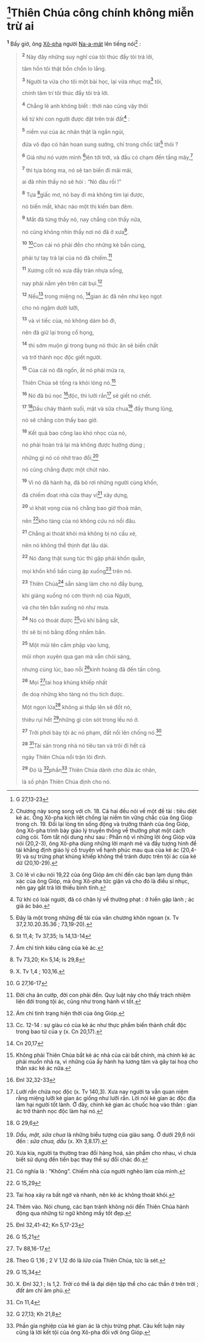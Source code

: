 # [^1@-e9a6dcc1-575e-4411-9a88-21f35ee80e6d]Thiên Chúa công chính không miễn trừ ai

<sup><b>1</b></sup> Bấy giờ, ông [Xô-pha]() người [Na-a-mát]() lên tiếng nói[^1-e9a6dcc1-575e-4411-9a88-21f35ee80e6d] :

> <sup><b>2</b></sup> Này đây những suy nghĩ của tôi thúc đẩy tôi trả lời,
>
> tâm hồn tôi thật bồn chồn lo lắng.
>
> <sup><b>3</b></sup> Người ta vừa cho tôi một bài học, lại vừa nhục mạ[^2-e9a6dcc1-575e-4411-9a88-21f35ee80e6d] tôi,
>
> chính tâm trí tôi thúc đẩy tôi trả lời.
>
> <sup><b>4</b></sup> Chẳng lẽ anh không biết : thời nào cũng vậy thôi
>
> kể từ khi con người được đặt trên trái đất[^3-e9a6dcc1-575e-4411-9a88-21f35ee80e6d] :
>
> <sup><b>5</b></sup> niềm vui của ác nhân thật là ngắn ngủi,
>
> đứa vô đạo có hân hoan sung sướng, chỉ trong chốc lát[^4-e9a6dcc1-575e-4411-9a88-21f35ee80e6d] thôi ?
>
> <sup><b>6</b></sup> Giả như nó vươn mình [^2@-e9a6dcc1-575e-4411-9a88-21f35ee80e6d]lên tới trời, và đầu có chạm đến tầng mây,[^5-e9a6dcc1-575e-4411-9a88-21f35ee80e6d]
>
> <sup><b>7</b></sup> thì tựa bóng ma, nó sẽ tan biến đi mãi mãi,
>
> ai đã nhìn thấy nó sẽ hỏi : “Nó đâu rồi !”
>
> <sup><b>8</b></sup> Tựa [^3@-e9a6dcc1-575e-4411-9a88-21f35ee80e6d]giấc mơ, nó bay đi mà không tìm lại được,
>
> nó biến mất, khác nào một thị kiến ban đêm.
>
> <sup><b>9</b></sup> Mắt đã từng thấy nó, nay chẳng còn thấy nữa,
>
> nó cũng không nhìn thấy nơi nó đã ở xưa[^6-e9a6dcc1-575e-4411-9a88-21f35ee80e6d].
>
> <sup><b>10</b></sup> [^4@-e9a6dcc1-575e-4411-9a88-21f35ee80e6d]Con cái nó phải đền cho những kẻ bần cùng,
>
> phải tự tay trả lại của nó đã chiếm.[^7-e9a6dcc1-575e-4411-9a88-21f35ee80e6d]
>
> <sup><b>11</b></sup> Xương cốt nó xưa đầy tràn nhựa sống,
>
> nay phải nằm yên trên cát bụi.[^8-e9a6dcc1-575e-4411-9a88-21f35ee80e6d]
>
> <sup><b>12</b></sup> Nếu[^9-e9a6dcc1-575e-4411-9a88-21f35ee80e6d] trong miệng nó, [^5@-e9a6dcc1-575e-4411-9a88-21f35ee80e6d]gian ác đã nên như kẹo ngọt
>
> cho nó ngậm dưới lưỡi,
>
> <sup><b>13</b></sup> và vì tiếc của, nó không dám bỏ đi,
>
> nên đã giữ lại trong cổ họng,
>
> <sup><b>14</b></sup> thì sớm muộn gì trong bụng nó thức ăn sẽ biến chất
>
> và trở thành nọc độc giết người.
>
> <sup><b>15</b></sup> Của cải nó đã ngốn, ắt nó phải mửa ra,
>
> Thiên Chúa sẽ tống ra khỏi lòng nó.[^10-e9a6dcc1-575e-4411-9a88-21f35ee80e6d]
>
> <sup><b>16</b></sup> Nó đã bú nọc [^6@-e9a6dcc1-575e-4411-9a88-21f35ee80e6d]độc, thì lưỡi rắn[^11-e9a6dcc1-575e-4411-9a88-21f35ee80e6d] sẽ giết nó chết.
>
> <sup><b>17</b></sup> [^7@-e9a6dcc1-575e-4411-9a88-21f35ee80e6d]Dầu chảy thành suối, mật và sữa chua[^12-e9a6dcc1-575e-4411-9a88-21f35ee80e6d] đầy thung lũng,
>
> nó sẽ chẳng còn thấy bao giờ.
>
> <sup><b>18</b></sup> Kết quả bao công lao khó nhọc của nó,
>
> nó phải hoàn trả lại mà không được hưởng dùng ;
>
> những gì nó có nhờ trao đổi,[^13-e9a6dcc1-575e-4411-9a88-21f35ee80e6d]
>
> nó cũng chẳng được một chút nào.
>
> <sup><b>19</b></sup> Vì nó đã hành hạ, đã bỏ rơi những người cùng khốn,
>
> đã chiếm đoạt nhà cửa thay vì[^14-e9a6dcc1-575e-4411-9a88-21f35ee80e6d] xây dựng,
>
> <sup><b>20</b></sup> vì khát vọng của nó chẳng bao giờ thoả mãn,
>
> nên [^8@-e9a6dcc1-575e-4411-9a88-21f35ee80e6d]kho tàng của nó không cứu nó nổi đâu.
>
> <sup><b>21</b></sup> Chẳng ai thoát khỏi mà không bị nó cấu xé,
>
> nên nó không thể thịnh đạt lâu dài.
>
> <sup><b>22</b></sup> Nó đang thật sung túc thì gặp phải khốn quẫn,
>
> mọi khốn khổ bần cùng ập xuống[^15-e9a6dcc1-575e-4411-9a88-21f35ee80e6d] trên nó.
>
> <sup><b>23</b></sup> Thiên Chúa[^16-e9a6dcc1-575e-4411-9a88-21f35ee80e6d] sẵn sàng làm cho nó đầy bụng,
>
> khi giáng xuống nó cơn thịnh nộ của Người,
>
> và cho tên bắn xuống nó như mưa.
>
> <sup><b>24</b></sup> Nó có thoát được [^9@-e9a6dcc1-575e-4411-9a88-21f35ee80e6d]vũ khí bằng sắt,
>
> thì sẽ bị nỏ bằng đồng nhắm bắn.
>
> <sup><b>25</b></sup> Một mũi tên cắm phập vào lưng,
>
> mũi nhọn xuyên qua gan mà vẫn chói sáng,
>
> nhưng cùng lúc, bao nỗi [^10@-e9a6dcc1-575e-4411-9a88-21f35ee80e6d]kinh hoàng đã đến tấn công.
>
> <sup><b>26</b></sup> Mọi [^11@-e9a6dcc1-575e-4411-9a88-21f35ee80e6d]tai hoạ khủng khiếp nhất
>
> đe doạ những kho tàng nó thu tích được.
>
> Một ngọn lửa[^17-e9a6dcc1-575e-4411-9a88-21f35ee80e6d] không ai thắp lên sẽ đốt nó,
>
> thiêu rụi hết [^12@-e9a6dcc1-575e-4411-9a88-21f35ee80e6d]những gì còn sót trong lều nó ở.
>
> <sup><b>27</b></sup> Trời phơi bày tội ác nó phạm, đất nổi lên chống nó.[^18-e9a6dcc1-575e-4411-9a88-21f35ee80e6d]
>
> <sup><b>28</b></sup> [^13@-e9a6dcc1-575e-4411-9a88-21f35ee80e6d]Tài sản trong nhà nó tiêu tan và trôi đi hết cả
>
> ngày Thiên Chúa nổi trận lôi đình.
>
> <sup><b>29</b></sup> Đó là [^14@-e9a6dcc1-575e-4411-9a88-21f35ee80e6d]phần[^19-e9a6dcc1-575e-4411-9a88-21f35ee80e6d] Thiên Chúa dành cho đứa ác nhân,
>
> là số phận Thiên Chúa định cho nó.

[^1-e9a6dcc1-575e-4411-9a88-21f35ee80e6d]: Chương này song song với ch. 18. Cả hai đều nói về một đề tài : tiêu diệt kẻ ác. Ông Xô-pha kịch liệt chống lại niềm tin vững chắc của ông Gióp trong ch. 19. Đối lại lòng tin sống động và trưởng thành của ông Gióp, ông Xô-pha trình bày giáo lý truyền thống về thưởng phạt một cách cứng cỏi. Tóm tắt nội dung như sau : Phẫn nộ vì những lời ông Gióp vừa nói (20,2-3), ông Xô-pha dùng những lời mạnh mẽ và đầy tượng hình để tái khẳng định giáo lý cổ truyền về hạnh phúc mau qua của kẻ ác (20,4-9) và sự trừng phạt khủng khiếp không thể tránh được trên tội ác của kẻ dữ (20,10-29).

[^2-e9a6dcc1-575e-4411-9a88-21f35ee80e6d]: Có lẽ vì câu nói 19,22 của ông Gióp ám chỉ đến các bạn lạm dụng thân xác của ông Gióp, mà ông Xô-pha tức giận và cho đó là điều sỉ nhục, nên gay gắt trả lời thiếu bình tĩnh.

[^3-e9a6dcc1-575e-4411-9a88-21f35ee80e6d]: Từ khi có loài người, đã có chân lý về thưởng phạt : ở hiền gặp lành ; ác giả ác báo.

[^4-e9a6dcc1-575e-4411-9a88-21f35ee80e6d]: Đây là một trong những đề tài của văn chương khôn ngoan (x. Tv 37,2.10.20.35.36 ; 73,19-20).

[^5-e9a6dcc1-575e-4411-9a88-21f35ee80e6d]: Ám chỉ tính kiêu căng của kẻ ác.

[^6-e9a6dcc1-575e-4411-9a88-21f35ee80e6d]: X. Tv 1,4 ; 103,16.

[^7-e9a6dcc1-575e-4411-9a88-21f35ee80e6d]: Đời cha ăn cướp, đời con phải đền. Quy luật này cho thấy trách nhiệm liên đới trong tội ác, cũng như trong hành vi tốt.

[^8-e9a6dcc1-575e-4411-9a88-21f35ee80e6d]: Ám chỉ tình trạng hiện thời của ông Gióp.

[^9-e9a6dcc1-575e-4411-9a88-21f35ee80e6d]: Cc. 12-14 : sự giàu có của kẻ ác như thực phẩm biến thành chất độc trong bao tử của y (x. Cn 20,17).

[^10-e9a6dcc1-575e-4411-9a88-21f35ee80e6d]: Không phải Thiên Chúa bắt kẻ ác nhả của cải bất chính, mà chính kẻ ác phải muốn nhả ra, vì những của ấy hành hạ lương tâm và gây tai hoạ cho thân xác kẻ ác nữa.

[^11-e9a6dcc1-575e-4411-9a88-21f35ee80e6d]: _Lưỡi rắn_ chứa nọc độc (x. Tv 140,3). Xưa nay người ta vẫn quan niệm rằng miệng lưỡi kẻ gian ác giống như lưỡi rắn. Lời nói kẻ gian ác độc địa làm hại người tốt lành. Ở đây, chính kẻ gian ác chuốc hoạ vào thân : gian ác trở thành nọc độc làm hại nó.

[^12-e9a6dcc1-575e-4411-9a88-21f35ee80e6d]: _Dầu, mật, sữa chua_ là những biểu tượng của giàu sang. Ở dưới 29,6 nói đến : _sữa chua, dầu_ (x. Xh 3,8.17).

[^13-e9a6dcc1-575e-4411-9a88-21f35ee80e6d]: Xưa kia, người ta thường trao đổi hàng hoá, sản phẩm cho nhau, vì chưa biết sử dụng đến tiền bạc thay thế sự đổi chác đó.

[^14-e9a6dcc1-575e-4411-9a88-21f35ee80e6d]: Có nghĩa là : “Không”. Chiếm nhà của người nghèo làm của mình.

[^15-e9a6dcc1-575e-4411-9a88-21f35ee80e6d]: Tai hoạ xảy ra bất ngờ và nhanh, nên kẻ ác không thoát khỏi.

[^16-e9a6dcc1-575e-4411-9a88-21f35ee80e6d]: Thêm vào. Nói chung, các bạn tránh không nói đến Thiên Chúa hành động qua những từ ngữ không mấy tốt đẹp.

[^17-e9a6dcc1-575e-4411-9a88-21f35ee80e6d]: Theo G 1,16 ; 2 V 1,12 đó là _lửa_ của Thiên Chúa, tức là sét.

[^18-e9a6dcc1-575e-4411-9a88-21f35ee80e6d]: X. Đnl 32,1 ; Is 1,2. _Trời_ có thể là đại diện tập thể cho các thần ở trên trời ; _đất_ ám chỉ âm phủ.

[^19-e9a6dcc1-575e-4411-9a88-21f35ee80e6d]: Phần gia nghiệp của kẻ gian ác là chịu trừng phạt. Câu kết luận này cũng là lời kết tội của ông Xô-pha đối với ông Gióp.

[^1@-e9a6dcc1-575e-4411-9a88-21f35ee80e6d]: G 27,13-23

[^2@-e9a6dcc1-575e-4411-9a88-21f35ee80e6d]: St 11,4; Tv 37,35; Is 14,13-14

[^3@-e9a6dcc1-575e-4411-9a88-21f35ee80e6d]: Tv 73,20; Kn 5,14; Is 29,8

[^4@-e9a6dcc1-575e-4411-9a88-21f35ee80e6d]: G 27,16-17

[^5@-e9a6dcc1-575e-4411-9a88-21f35ee80e6d]: Cn 20,17

[^6@-e9a6dcc1-575e-4411-9a88-21f35ee80e6d]: Đnl 32,32-33

[^7@-e9a6dcc1-575e-4411-9a88-21f35ee80e6d]: G 29,6

[^8@-e9a6dcc1-575e-4411-9a88-21f35ee80e6d]: G 15,29

[^9@-e9a6dcc1-575e-4411-9a88-21f35ee80e6d]: Đnl 32,41-42; Kn 5,17-23

[^10@-e9a6dcc1-575e-4411-9a88-21f35ee80e6d]: G 15,21

[^11@-e9a6dcc1-575e-4411-9a88-21f35ee80e6d]: Tv 88,16-17

[^12@-e9a6dcc1-575e-4411-9a88-21f35ee80e6d]: G 15,34

[^13@-e9a6dcc1-575e-4411-9a88-21f35ee80e6d]: Cn 11,4

[^14@-e9a6dcc1-575e-4411-9a88-21f35ee80e6d]: G 27,13; Kh 21,8
